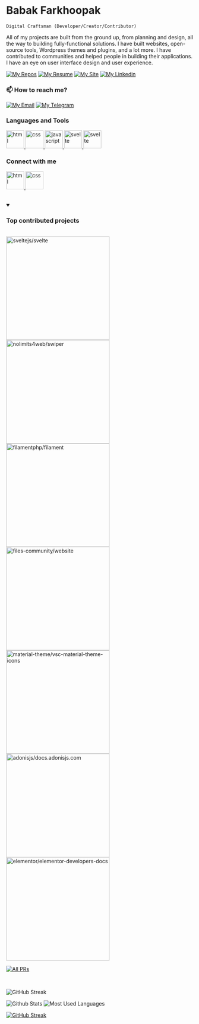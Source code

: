 # Babak Farkhoopak

`Digital Craftsman (Developer/Creator/Contributor)`

All of my projects are built from the ground up, from planning and design, all the way to building fully-functional solutions. I have built websites, open-source tools, Wordpress themes and plugins, and a lot more. I have contributed to communities and helped people in building their applications. I have an eye on user interface design and user experience.

[![My Repos][repos_badge]][repos_url]
[![My Resume][resume_badge]][resume_url]
[![My Site][site_badge]][site_url]
[![My Linkedin][linkedin_badge]][linkedin_url]

### 📫 How to reach me?

[![My Email][email_badge]][email_url]
[![My Telegram][telegram_badge]][telegram_url]

<h3>Languages and Tools</h3>

<p>
	<a href="https://developer.mozilla.org/en-us/docs/web/html" target="_blank" rel="noreferrer">
		<img src="https://github-profile-assets.vercel.app/html.svg" alt="html" width="48" height="48">
	</a>
	<a href="https://developer.mozilla.org/en-us/docs/web/css" target="_blank" rel="noreferrer">
		<img src="https://github-profile-assets.vercel.app/css.svg" alt="css" width="48" height="48">
	</a>
	<a href="https://developer.mozilla.org/en-us/docs/web/javascript" target="_blank" rel="noreferrer">
		<img src="https://github-profile-assets.vercel.app/javascript.svg" alt="javascript" width="48" height="48">
	</a>
	<a href="https://svelte.dev" target="_blank" rel="noreferrer">
		<img src="https://github-profile-assets.vercel.app/svelte.svg" alt="svelte" width="48" height="48">
	</a>
	<a href="https://tailwindcss.com" target="_blank" rel="noreferrer">
		<img src="https://github-profile-assets.vercel.app/tailwindcss.svg" alt="svelte" width="48" height="48">
	</a>
</p>

<h3>Connect with me</h3>

<p>
	<a href="https://linkedin.com/in/babakfp" target="_blank" rel="noreferrer">
		<img src="https://github-profile-assets.vercel.app/linkedin.svg" alt="html" width="48" height="48">
	</a>
	<a href="https://dribbble.com/babakfp" target="_blank" rel="noreferrer">
		<img src="https://github-profile-assets.vercel.app/dribbble.svg" alt="css" width="48" height="48">
	</a>
</p>

<br>

<details open>
	<summary><h3>Top contributed projects</h3></summary>
	<p>
		<br>
		<a href="https://github.com/sveltejs/svelte">
			<img width="278" src="https://denvercoder1-github-readme-stats.vercel.app/api/pin/?username=sveltejs&repo=svelte&theme=dracula&hide_border=true&show_icons=false&show_description=false" alt="sveltejs/svelte">
		</a>
		<a href="https://github.com/nolimits4web/swiper">
			<img width="278" src="https://denvercoder1-github-readme-stats.vercel.app/api/pin/?username=nolimits4web&repo=swiper&theme=dracula&hide_border=true&show_icons=false&show_description=false" alt="nolimits4web/swiper">
		</a>
		<a href="https://github.com/filamentphp/filament">
			<img width="278" src="https://denvercoder1-github-readme-stats.vercel.app/api/pin/?username=filamentphp&repo=filament&theme=dracula&hide_border=true&show_icons=false&show_description=false" alt="filamentphp/filament">
		</a>
		<a href="https://github.com/files-community/website">
			<img width="278" src="https://denvercoder1-github-readme-stats.vercel.app/api/pin/?username=files-community&repo=website&theme=dracula&hide_border=true&show_icons=false&show_description=false" alt="files-community/website">
		</a>
		<a href="https://github.com/material-theme/vsc-material-theme-icons">
			<img width="278" src="https://denvercoder1-github-readme-stats.vercel.app/api/pin/?username=material-theme&repo=vsc-material-theme-icons&theme=dracula&hide_border=true&show_icons=false&show_description=false" alt="material-theme/vsc-material-theme-icons">
		</a>
		<a href="https://github.com/adonisjs/docs.adonisjs.com">
			<img width="278" src="https://denvercoder1-github-readme-stats.vercel.app/api/pin/?username=adonisjs&repo=docs.adonisjs.com&theme=dracula&hide_border=true&show_icons=false&show_description=false" alt="adonisjs/docs.adonisjs.com">
		</a>
		<a href="https://github.com/elementor/elementor-developers-docs">
			<img width="278" src="https://denvercoder1-github-readme-stats.vercel.app/api/pin/?username=elementor&repo=elementor-developers-docs&theme=dracula&hide_border=true&show_icons=false&show_description=false" alt="elementor/elementor-developers-docs">
		</a>
	</p>
	<p>
		<a href="https://github.com/pulls?q=is%3Apr+author%3Ababakfp+archived%3Afalse+is%3Aclosed+is%3Amerged">
			<img alt="All PRs" title="All PRs" src="https://custom-icon-badges.demolab.com/badge/-Click%20Here%20to%20see%20All-282A36?style=for-the-badge&logoColor=white">
		</a>
	</p>
</details>

<br>

<p>
	<img alt="GitHub Streak" src="https://streak-stats.demolab.com?user=babakfp&theme=dracula&hide_border=true&border_radius=6">
</p>

<p>
	<img alt="Github Stats" src="https://github-readme-stats.vercel.app/api?username=babakfp&show_icons=false&theme=dracula&hide_title=true&border_radius=6&hide_border=true">
	<img alt="Most Used Languages" src="https://github-readme-stats.vercel.app/api/top-langs?username=babakfp&show_icons=true&locale=en&layout=compact&theme=dracula&border_radius=6&hide_border=true">
</p>

[![GitHub Streak](https://github-readme-activity-graph.cyclic.app/graph/?username=babakfp&bg_color=1F222E&color=F8D866&line=e5668b&point=fff&hide_border=true)](#)

<!-- Variables -->

[resume_url]: https://drive.google.com/file/d/1m0ZPGaJSSdTd0vhl_XVJXJdrWFFykqjC/view?usp=sharing
[resume_badge]: https://custom-icon-badges.demolab.com/badge/-My%20Resume-teal?style=for-the-badge&logoColor=white&logo=file

[site_url]: http://babakfp.ir
[site_badge]: https://custom-icon-badges.demolab.com/badge/-My%20Site-f25278?style=for-the-badge&logoColor=white&logo=browser

[repos_url]: https://github.com/babakfp?tab=repositories&q=&type=public&language=&sort=stargazers
[repos_badge]: https://custom-icon-badges.demolab.com/badge/-My%20Repos-blue?style=for-the-badge&logoColor=white&logo=repo

[linkedin_url]: https://www.linkedin.com/in/babakfp
[linkedin_badge]: https://custom-icon-badges.demolab.com/badge/-My%20Linkedin-0a66c2?style=for-the-badge&logoColor=white&logo=linkedin

[email_url]: mailto:babak.bxf@gmail.com
[email_badge]: https://custom-icon-badges.demolab.com/badge/-My%20Email:%20babak.bxf@gmail.com-ea4335?style=for-the-badge&logoColor=white&logo=mail

[telegram_url]: https://t.me/babakfp
[telegram_badge]: https://custom-icon-badges.demolab.com/badge/-My%20Telegram:%20@babakfp-0088cc?style=for-the-badge&logoColor=white&logo=telegram
